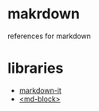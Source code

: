# makrdown
references for markdown


# libraries
+ [markdown-it](https://cdnjs.com/libraries/markdown-it)
+ [&lt;md-block&gt;](https://md-block.verou.me/)